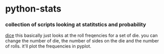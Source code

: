 # python-stats
### collection of scripts looking at statitstics and probability


[dice](./dice.py)
this basically just looks at the roll freqencies for a set of die.
you can change the number of die, the number of sides on the die 
and the number of rolls. it'll plot the frequencies in pyplot.
